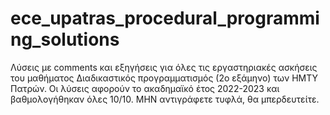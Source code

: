 # ece_upatras_procedural_programming_solutions
Λύσεις με comments και εξηγήσεις για όλες τις εργαστηριακές ασκήσεις του μαθήματος Διαδικαστικός προγραμματισμός (2ο εξάμηνο) των ΗΜΤΥ Πατρών.
Οι λύσεις αφορούν το ακαδημαϊκό έτος 2022-2023 και βαθμολογήθηκαν όλες 10/10.
ΜΗΝ αντιγράφετε τυφλά, θα μπερδευτείτε.
